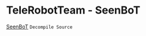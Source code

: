 # TeleRobotTeam - SeenBoT
[SeenBoT](http://github.com/Spr-Cpu-Org/SeeNBoT) ``` Decompile Source ```
